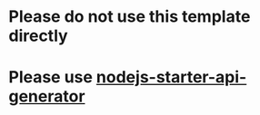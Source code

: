 # Please do not use this template directly
# Please use [nodejs-starter-api-generator](https://github.com/sendit-asia/nodejs-starter-api-generator)